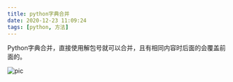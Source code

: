 ```yaml
---
title: python字典合并
date: 2020-12-23 11:09:24
tags: [python, 方法]
---
```

Python字典合并，直接使用解包号就可以合并，且有相同内容时后面的会覆盖前面的。

![pic](2020-12-22_15-17.png)

